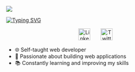 ![](https://i.imgur.com/waxVImv.png)

<a href="https://git.io/typing-svg"><img src="https://readme-typing-svg.demolab.com?font=DotGothic16&size=48&pause=1000&color=FFDBDB&center=true&vCenter=true&multiline=true&random=false&width=1200&height=80&lines=Hello%2C+I'm+Rahul+Paul" alt="Typing SVG" /></a>

<!-- Social icons section -->
<p align="center">
  <a href="https://www.linkedin.com/in/rahul-paul-547b5328b/"><img width="32px" alt="LinkedIn" title="LinkedIn" src="https://i.imgur.com/yRpa1dQ.png"/></a>
  &#8287;&#8287;&#8287;&#8287;&#8287;
  <a href="https://twitter.com/rahulpaul127"><img width="32px" alt="Twitter" title="Twitter" src="https://i.imgur.com/AixJgnm.png"/></a>
  &#8287;&#8287;&#8287;&#8287;&#8287;
</p>

- 🌐 Self-taught web developer
- 🚀 Passionate about building web applications
- 📚 Constantly learning and improving my skills
